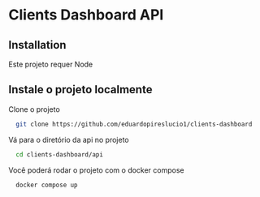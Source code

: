 # Clients Dashboard API

## Installation
Este projeto requer Node

## Instale o projeto localmente

Clone o projeto

```bash
  git clone https://github.com/eduardopireslucio1/clients-dashboard
```

Vá para o diretório da api no projeto

```bash
  cd clients-dashboard/api
```
Você poderá rodar o projeto com o docker compose

```bash
  docker compose up
```